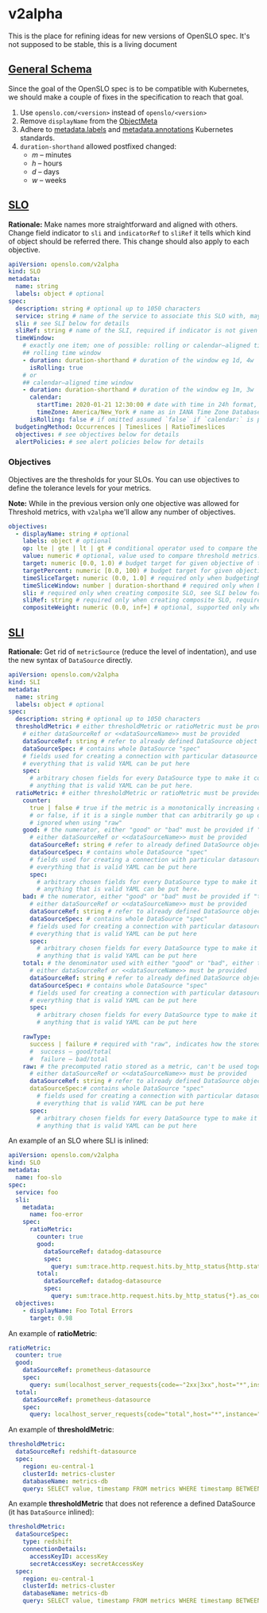 # v2alpha

This is the place for refining ideas for new versions of OpenSLO spec. It's not supposed to be stable, this is a living document

## [General Schema](https://github.com/OpenSLO/OpenSLO?tab=readme-ov-file#general-schema)

Since the goal of the OpenSLO spec is to be compatible with Kubernetes, we should make a couple of fixes
in the specification to reach that goal.

1. Use `openslo.com/<version>` instead of `openslo/<version>`
2. Remove `displayName` from the [ObjectMeta](https://kubernetes.io/docs/reference/generated/kubernetes-api/v1.28/#objectmeta-v1-meta)
3. Adhere to [metadata.labels](https://kubernetes.io/docs/concepts/overview/working-with-objects/labels/) and
   [metadata.annotations](https://kubernetes.io/docs/concepts/overview/working-with-objects/annotations/) Kubernetes standards.
4. `duration-shorthand` allowed postfixed changed:
   - _m_ – minutes
   - _h_ – hours
   - _d_ – days
   - _w_ – weeks

## [SLO](../README.md#slo)

**Rationale:** Make names more straightforward and aligned with others. Change field indicator to `sli` and `indicatorRef` to `sliRef`
it tells which kind of object should be referred there. This change should also apply to each objective.

```yaml
apiVersion: openslo.com/v2alpha
kind: SLO
metadata:
  name: string
  labels: object # optional
spec:
  description: string # optional up to 1050 characters
  service: string # name of the service to associate this SLO with, may refer (depends on implementation) to existing object Kind: Service
  sli: # see SLI below for details
  sliRef: string # name of the SLI, required if indicator is not given and you want to reference to existing SLI
  timeWindow:
    # exactly one item; one of possible: rolling or calendar–aligned time window
    ## rolling time window
    - duration: duration-shorthand # duration of the window eg 1d, 4w
      isRolling: true
    # or
    ## calendar–aligned time window
    - duration: duration-shorthand # duration of the window eg 1m, 3w
      calendar:
        startTime: 2020-01-21 12:30:00 # date with time in 24h format, format without time zone
        timeZone: America/New_York # name as in IANA Time Zone Database
      isRolling: false # if omitted assumed `false` if `calendar:` is present
  budgetingMethod: Occurrences | Timeslices | RatioTimeslices
  objectives: # see objectives below for details
  alertPolicies: # see alert policies below for details
```

### Objectives

Objectives are the thresholds for your SLOs. You can use objectives to define
the tolerance levels for your metrics.

**Note:** While in the previous version only one objective was allowed for Threshold metrics, with `v2alpha` we'll allow any number of objectives.

```yaml
objectives:
  - displayName: string # optional
    labels: object # optional
    op: lte | gte | lt | gt # conditional operator used to compare the SLI against the value. Only needed when using a thresholdMetric
    value: numeric # optional, value used to compare threshold metrics. Only needed when using a thresholdMetric
    target: numeric [0.0, 1.0) # budget target for given objective of the SLO, can't be used with targetPercent
    targetPercent: numeric [0.0, 100) # budget target for given objective of the SLO, can't be used with target
    timeSliceTarget: numeric (0.0, 1.0] # required only when budgetingMethod is set to TimeSlices
    timeSliceWindow: number | duration-shorthand # required only when budgetingMethod is set to TimeSlices or RatioTimeslices
    sli: # required only when creating composite SLO, see SLI below for more details
    sliRef: string # required only when creating composite SLO, required if sli is not given.
    compositeWeight: numeric (0.0, inf+] # optional, supported only when declaring multiple objectives, default value 1.
```

## [SLI](../README.md#sli)

**Rationale:** Get rid of `metricSource` (reduce the level of indentation), and use the new syntax of `DataSource` directly.

```yaml
apiVersion: openslo.com/v2alpha
kind: SLI
metadata:
  name: string
  labels: object # optional
spec:
  description: string # optional up to 1050 characters
  thresholdMetric: # either thresholdMetric or ratioMetric must be provided
    # either dataSourceRef or <<dataSourceName>> must be provided
    dataSourceRef: string # refer to already defined DataSource object
    dataSourceSpec: # contains whole DataSource "spec"
    # fields used for creating a connection with particular datasource e.g. AccessKeys, SecretKeys, etc.
    # everything that is valid YAML can be put here
    spec:
      # arbitrary chosen fields for every DataSource type to make it comfortable to use
      # anything that is valid YAML can be put here.
  ratioMetric: # either thresholdMetric or ratioMetric must be provided
    counter:
      true | false # true if the metric is a monotonically increasing counter,
      # or false, if it is a single number that can arbitrarily go up or down
      # ignored when using "raw"
    good: # the numerator, either "good" or "bad" must be provided if "total" is used
      # either dataSourceRef or <<dataSourceName>> must be provided
      dataSourceRef: string # refer to already defined DataSource object
      dataSourceSpec: # contains whole DataSource "spec"
      # fields used for creating a connection with particular datasource e.g. AccessKeys, SecretKeys, etc.
      # everything that is valid YAML can be put here
      spec:
        # arbitrary chosen fields for every DataSource type to make it comfortable to use
        # anything that is valid YAML can be put here.
    bad: # the numerator, either "good" or "bad" must be provided if "total" is used
      # either dataSourceRef or <<dataSourceName>> must be provided
      dataSourceRef: string # refer to already defined DataSource object
      dataSourceSpec: # contains whole DataSource "spec"
      # fields used for creating a connection with particular datasource e.g. AccessKeys, SecretKeys, etc.
      # everything that is valid YAML can be put here
      spec:
        # arbitrary chosen fields for every DataSource type to make it comfortable to use
        # anything that is valid YAML can be put here
    total: # the denominator used with either "good" or "bad", either this or "raw" must be used
      # either dataSourceRef or <<dataSourceName>> must be provided
      dataSourceRef: string # refer to already defined DataSource object
      dataSourceSpec: # contains whole DataSource "spec"
      # fields used for creating a connection with particular datasource e.g. AccessKeys, SecretKeys, etc.
      # everything that is valid YAML can be put here
      spec:
        # arbitrary chosen fields for every DataSource type to make it comfortable to use
        # anything that is valid YAML can be put here

    rawType:
      success | failure # required with "raw", indicates how the stored ratio was calculated:
      #  success – good/total
      #  failure – bad/total
    raw: # the precomputed ratio stored as a metric, can't be used together with good/bad/total
      # either dataSourceRef or <<dataSourceName>> must be provided
      dataSourceRef: string # refer to already defined DataSource object
      dataSourceSpec:# contains whole DataSource "spec"
        # fields used for creating a connection with particular datasource e.g. AccessKeys, SecretKeys, etc.
        # everything that is valid YAML can be put here
      spec:
        # arbitrary chosen fields for every DataSource type to make it comfortable to use
        # anything that is valid YAML can be put here
```

An example of an SLO where SLI is inlined:

```yaml
apiVersion: openslo.com/v2alpha
kind: SLO
metadata:
  name: foo-slo
spec:
  service: foo
  sli:
    metadata:
      name: foo-error
    spec:
      ratioMetric:
        counter: true
        good:
          dataSourceRef: datadog-datasource
          spec:
            query: sum:trace.http.request.hits.by_http_status{http.status_code:200}.as_count()
        total:
          dataSourceRef: datadog-datasource
          spec:
            query: sum:trace.http.request.hits.by_http_status{*}.as_count()
  objectives:
    - displayName: Foo Total Errors
      target: 0.98
```

An example of **ratioMetric**:

```yaml
ratioMetric:
  counter: true
  good:
    dataSourceRef: prometheus-datasource
    spec:
      query: sum(localhost_server_requests{code=~"2xx|3xx",host="*",instance="127.0.0.1:9090"})
  total:
    dataSourceRef: prometheus-datasource
    spec:
      query: localhost_server_requests{code="total",host="*",instance="127.0.0.1:9090"}
```

An example of **thresholdMetric**:

```yaml
thresholdMetric:
  dataSourceRef: redshift-datasource
  spec:
    region: eu-central-1
    clusterId: metrics-cluster
    databaseName: metrics-db
    query: SELECT value, timestamp FROM metrics WHERE timestamp BETWEEN :date_from AND :date_to
```

An example **thresholdMetric** that does not reference a defined DataSource (it has `DataSource` inlined):

```yaml
thresholdMetric:
  dataSourceSpec:
    type: redshift
    connectionDetails:
      accessKeyID: accessKey
      secretAccessKey: secretAccessKey
  spec:
    region: eu-central-1
    clusterId: metrics-cluster
    databaseName: metrics-db
    query: SELECT value, timestamp FROM metrics WHERE timestamp BETWEEN :date_from AND :date_to
```
